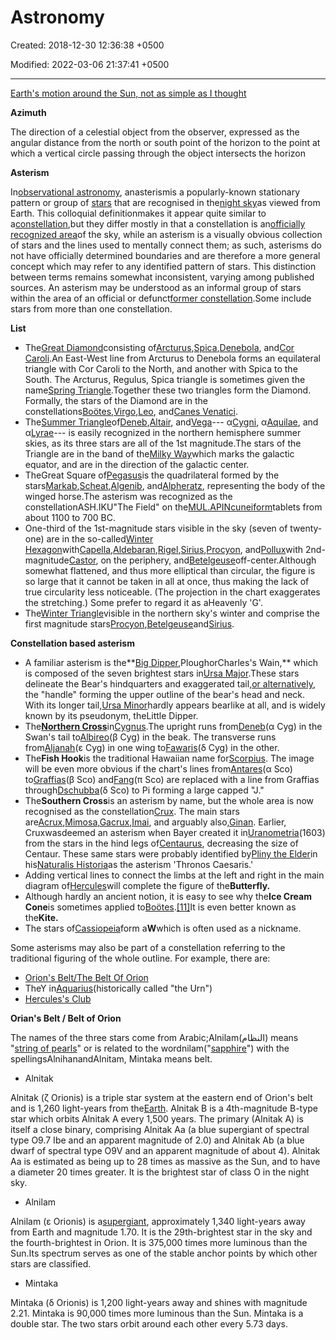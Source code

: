 # Astronomy

Created: 2018-12-30 12:36:38 +0500

Modified: 2022-03-06 21:37:41 +0500

---

[Earth's motion around the Sun, not as simple as I thought](https://youtu.be/82p-DYgGFjI)



**Azimuth**

The direction of a celestial object from the observer, expressed as the angular distance from the north or south point of the horizon to the point at which a vertical circle passing through the object intersects the horizon



**Asterism**

In[observational astronomy](https://en.wikipedia.org/wiki/Observational_astronomy), anasterismis a popularly-known stationary pattern or group of [stars](https://en.wikipedia.org/wiki/Star) that are recognised in the[night sky](https://en.wikipedia.org/wiki/Night_sky)as viewed from Earth. This colloquial definitionmakes it appear quite similar to a[constellation](https://en.wikipedia.org/wiki/Constellation),but they differ mostly in that a constellation is an[officially recognized area](https://en.wikipedia.org/wiki/88_modern_constellations)of the sky, while an asterism is a visually obvious collection of stars and the lines used to mentally connect them; as such, asterisms do not have officially determined boundaries and are therefore a more general concept which may refer to any identified pattern of stars. This distinction between terms remains somewhat inconsistent, varying among published sources. An asterism may be understood as an informal group of stars within the area of an official or defunct[former constellation](https://en.wikipedia.org/wiki/Former_constellations).Some include stars from more than one constellation.



**List**
-   The[Great Diamond](https://en.wikipedia.org/wiki/Great_Diamond)consisting of[Arcturus](https://en.wikipedia.org/wiki/Arcturus),[Spica](https://en.wikipedia.org/wiki/Spica),[Denebola](https://en.wikipedia.org/wiki/Denebola), and[Cor Caroli](https://en.wikipedia.org/wiki/Cor_Caroli).An East-West line from Arcturus to Denebola forms an equilateral triangle with Cor Caroli to the North, and another with Spica to the South. The Arcturus, Regulus, Spica triangle is sometimes given the name[Spring Triangle](https://en.wikipedia.org/wiki/Spring_Triangle).Together these two triangles form the Diamond. Formally, the stars of the Diamond are in the constellations[Boötes](https://en.wikipedia.org/wiki/Bo%C3%B6tes),[Virgo](https://en.wikipedia.org/wiki/Virgo_(constellation)),[Leo](https://en.wikipedia.org/wiki/Leo_(constellation)), and[Canes Venatici](https://en.wikipedia.org/wiki/Canes_Venatici).
-   The[Summer Triangle](https://en.wikipedia.org/wiki/Summer_Triangle)of[Deneb](https://en.wikipedia.org/wiki/Deneb),[Altair](https://en.wikipedia.org/wiki/Altair), and[Vega](https://en.wikipedia.org/wiki/Vega)--- α[Cygni](https://en.wikipedia.org/wiki/Cygnus_(constellation)), α[Aquilae](https://en.wikipedia.org/wiki/Aquila_(constellation)), and α[Lyrae](https://en.wikipedia.org/wiki/Lyra)--- is easily recognized in the northern hemisphere summer skies, as its three stars are all of the 1st magnitude.The stars of the Triangle are in the band of the[Milky Way](https://en.wikipedia.org/wiki/Milky_Way)which marks the galactic equator, and are in the direction of the galactic center.
-   TheGreat Square of[Pegasus](https://en.wikipedia.org/wiki/Pegasus_(constellation))is the quadrilateral formed by the stars[Markab](https://en.wikipedia.org/wiki/Alpha_Pegasi),[Scheat](https://en.wikipedia.org/wiki/Beta_Pegasi),[Algenib](https://en.wikipedia.org/wiki/Gamma_Pegasi), and[Alpheratz](https://en.wikipedia.org/wiki/Alpha_Andromedae), representing the body of the winged horse.The asterism was recognized as the constellationASH.IKU"The Field" on the[MUL.APIN](https://en.wikipedia.org/wiki/MUL.APIN)[cuneiform](https://en.wikipedia.org/wiki/Cuneiform)tablets from about 1100 to 700 BC.
-   One-third of the 1st-magnitude stars visible in the sky (seven of twenty-one) are in the so-called[Winter Hexagon](https://en.wikipedia.org/wiki/Winter_Hexagon)with[Capella](https://en.wikipedia.org/wiki/Capella_(star)),[Aldebaran](https://en.wikipedia.org/wiki/Aldebaran),[Rigel](https://en.wikipedia.org/wiki/Rigel),[Sirius](https://en.wikipedia.org/wiki/Sirius),[Procyon](https://en.wikipedia.org/wiki/Procyon), and[Pollux](https://en.wikipedia.org/wiki/Pollux_(star))with 2nd-magnitude[Castor](https://en.wikipedia.org/wiki/Castor_(star)), on the periphery, and[Betelgeuse](https://en.wikipedia.org/wiki/Betelgeuse)off-center.Although somewhat flattened, and thus more elliptical than circular, the figure is so large that it cannot be taken in all at once, thus making the lack of true circularity less noticeable. (The projection in the chart exaggerates the stretching.) Some prefer to regard it as aHeavenly 'G'.
-   The[Winter Triangle](https://en.wikipedia.org/wiki/Winter_Triangle)visible in the northern sky's winter and comprise the first magnitude stars[Procyon](https://en.wikipedia.org/wiki/Procyon),[Betelgeuse](https://en.wikipedia.org/wiki/Betelgeuse)and[Sirius](https://en.wikipedia.org/wiki/Sirius).



**Constellation based asterism**
-   A familiar asterism is the**[Big Dipper](https://en.wikipedia.org/wiki/Big_Dipper),PloughorCharles's Wain,** which is composed of the seven brightest stars in[Ursa Major](https://en.wikipedia.org/wiki/Ursa_Major).These stars delineate the Bear's hindquarters and exaggerated tail,[or alternatively](https://en.wikipedia.org/wiki/Ursa_Major#Graphic_visualisation), the "handle" forming the upper outline of the bear's head and neck. With its longer tail,[Ursa Minor](https://en.wikipedia.org/wiki/Ursa_Minor)hardly appears bearlike at all, and is widely known by its pseudonym, theLittle Dipper.
-   The[**Northern Cross**](https://en.wikipedia.org/wiki/Northern_Cross_(asterism))in[Cygnus](https://en.wikipedia.org/wiki/Cygnus_(constellation)).The upright runs from[Deneb](https://en.wikipedia.org/wiki/Deneb)(α Cyg) in the Swan's tail to[Albireo](https://en.wikipedia.org/wiki/Albireo)(β Cyg) in the beak. The transverse runs from[Aljanah](https://en.wikipedia.org/wiki/Epsilon_Cygni)(ε Cyg) in one wing to[Fawaris](https://en.wikipedia.org/wiki/Delta_Cygni)(δ Cyg) in the other.
-   The**Fish Hook**is the traditional Hawaiian name for[Scorpius](https://en.wikipedia.org/wiki/Scorpius). The image will be even more obvious if the chart's lines from[Antares](https://en.wikipedia.org/wiki/Antares)(α Sco) to[Graffias](https://en.wikipedia.org/wiki/Beta_Scorpii)(β Sco) and[Fang](https://en.wikipedia.org/wiki/Pi_Scorpii)(π Sco) are replaced with a line from Graffias through[Dschubba](https://en.wikipedia.org/wiki/Delta_Scorpii)(δ Sco) to Pi forming a large capped "J."
-   The**Southern Cross**is an asterism by name, but the whole area is now recognised as the constellation[Crux](https://en.wikipedia.org/wiki/Crux). The main stars are[Acrux](https://en.wikipedia.org/wiki/Acrux),[Mimosa](https://en.wikipedia.org/wiki/Beta_Crucis),[Gacrux](https://en.wikipedia.org/wiki/Gacrux),[Imai](https://en.wikipedia.org/wiki/Delta_Crucis), and arguably also,[Ginan](https://en.wikipedia.org/wiki/Epsilon_Crucis). Earlier, Cruxwasdeemed an asterism when Bayer created it in[Uranometria](https://en.wikipedia.org/wiki/Uranometria)(1603) from the stars in the hind legs of[Centaurus](https://en.wikipedia.org/wiki/Centaurus), decreasing the size of Centaur. These same stars were probably identified by[Pliny the Elder](https://en.wikipedia.org/wiki/Pliny_the_Elder)in his[Naturalis Historia](https://en.wikipedia.org/wiki/Naturalis_Historia)as the asterism 'Thronos Caesaris.'
-   Adding vertical lines to connect the limbs at the left and right in the main diagram of[Hercules](https://en.wikipedia.org/wiki/Hercules_(constellation))will complete the figure of the**Butterfly.**
-   Although hardly an ancient notion, it is easy to see why the**Ice Cream Cone**is sometimes applied to[Boötes](https://en.wikipedia.org/wiki/Bo%C3%B6tes).[[11]](https://en.wikipedia.org/wiki/Asterism_(astronomy)#cite_note-12)It is even better known as the**Kite.**
-   The stars of[Cassiopeia](https://en.wikipedia.org/wiki/Cassiopeia_(constellation))form a**W**which is often used as a nickname.



Some asterisms may also be part of a constellation referring to the traditional figuring of the whole outline. For example, there are:
-   [Orion's Belt/The Belt Of Orion](https://en.wikipedia.org/wiki/Orion%27s_Belt)
-   TheY in[Aquarius](https://en.wikipedia.org/wiki/Aquarius_(constellation))(historically called "the Urn")
-   [Hercules's Club](https://en.wikipedia.org/wiki/Hercules_(constellation))



**Orian's Belt / Belt of Orion**

The names of the three stars come from Arabic;Alnilam(النظام) means "[string of pearls](https://en.wikipedia.org/wiki/Pearl#Pearls_in_jewelry)" or is related to the wordnilam("[sapphire](https://en.wikipedia.org/wiki/Sapphire)") with the spellingsAlnihanandAlnitam, Mintaka means belt.
-   Alnitak

Alnitak (ζ Orionis) is a triple star system at the eastern end of Orion's belt and is 1,260 light-years from the[Earth](https://en.wikipedia.org/wiki/Earth). Alnitak B is a 4th-magnitude B-type star which orbits Alnitak A every 1,500 years. The primary (Alnitak A) is itself a close binary, comprising Alnitak Aa (a blue supergiant of spectral type O9.7 Ibe and an apparent magnitude of 2.0) and Alnitak Ab (a blue dwarf of spectral type O9V and an apparent magnitude of about 4). Alnitak Aa is estimated as being up to 28 times as massive as the Sun, and to have a diameter 20 times greater. It is the brightest star of class O in the night sky.
-   Alnilam

Alnilam (ε Orionis) is a[supergiant](https://en.wikipedia.org/wiki/Supergiant), approximately 1,340 light-years away from Earth and magnitude 1.70. It is the 29th-brightest star in the sky and the fourth-brightest in Orion. It is 375,000 times more luminous than the Sun.Its spectrum serves as one of the stable anchor points by which other stars are classified.
-   Mintaka

Mintaka (δ Orionis) is 1,200 light-years away and shines with magnitude 2.21. Mintaka is 90,000 times more luminous than the Sun. Mintaka is a double star. The two stars orbit around each other every 5.73 days.
